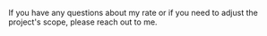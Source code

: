 If you have any questions about my rate or if you need to adjust the project's scope, please reach out to me.
